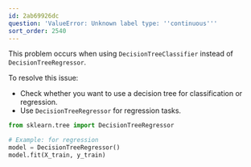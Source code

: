 ```yaml
---
id: 2ab69926dc
question: 'ValueError: Unknown label type: ''continuous'''
sort_order: 2540
---
```


This problem occurs when using `DecisionTreeClassifier` instead of `DecisionTreeRegressor`.

To resolve this issue:

- Check whether you want to use a decision tree for classification or regression.
- Use `DecisionTreeRegressor` for regression tasks.

```python
from sklearn.tree import DecisionTreeRegressor

# Example: for regression
model = DecisionTreeRegressor()
model.fit(X_train, y_train)
```